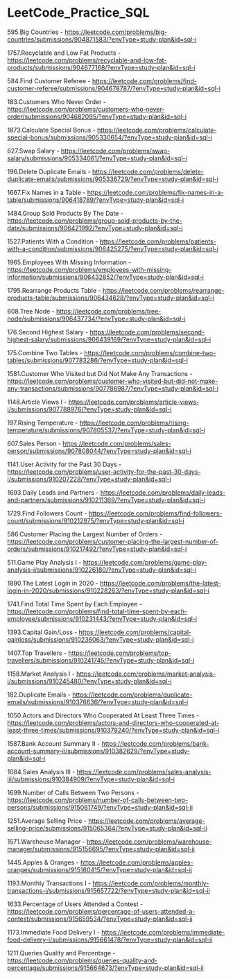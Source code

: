 # LeetCode_Practice_SQL

595.Big Countries - https://leetcode.com/problems/big-countries/submissions/904871583/?envType=study-plan&id=sql-i

1757.Recyclable and Low Fat Products - https://leetcode.com/problems/recyclable-and-low-fat-products/submissions/904677168/?envType=study-plan&id=sql-i

584.Find Customer Referee - https://leetcode.com/problems/find-customer-referee/submissions/904678787/?envType=study-plan&id=sql-i

183.Customers Who Never Order - https://leetcode.com/problems/customers-who-never-order/submissions/904682095/?envType=study-plan&id=sql-i

1873.Calculate Special Bonus - https://leetcode.com/problems/calculate-special-bonus/submissions/905330654/?envType=study-plan&id=sql-i

627.Swap Salary - https://leetcode.com/problems/swap-salary/submissions/905334061/?envType=study-plan&id=sql-i

196.Delete Duplicate Emails - https://leetcode.com/problems/delete-duplicate-emails/submissions/905336729/?envType=study-plan&id=sql-i

1667.Fix Names in a Table - https://leetcode.com/problems/fix-names-in-a-table/submissions/906418789/?envType=study-plan&id=sql-i

1484.Group Sold Products By The Date - https://leetcode.com/problems/group-sold-products-by-the-date/submissions/906421992/?envType=study-plan&id=sql-i

1527.Patients With a Condition - https://leetcode.com/problems/patients-with-a-condition/submissions/906425275/?envType=study-plan&id=sql-i

1965.Employees With Missing Information - https://leetcode.com/problems/employees-with-missing-information/submissions/906432852/?envType=study-plan&id=sql-i

1795.Rearrange Products Table - https://leetcode.com/problems/rearrange-products-table/submissions/906434628/?envType=study-plan&id=sql-i

608.Tree Node - https://leetcode.com/problems/tree-node/submissions/906437734/?envType=study-plan&id=sql-i

176.Second Highest Salary - https://leetcode.com/problems/second-highest-salary/submissions/906439169/?envType=study-plan&id=sql-i

175.Combine Two Tables - https://leetcode.com/problems/combine-two-tables/submissions/907783286/?envType=study-plan&id=sql-i

1581.Customer Who Visited but Did Not Make Any Transactions - https://leetcode.com/problems/customer-who-visited-but-did-not-make-any-transactions/submissions/907786987/?envType=study-plan&id=sql-i

1148.Article Views I - https://leetcode.com/problems/article-views-i/submissions/907788976/?envType=study-plan&id=sql-i

197.Rising Temperature - https://leetcode.com/problems/rising-temperature/submissions/907805537/?envType=study-plan&id=sql-i

607.Sales Person - https://leetcode.com/problems/sales-person/submissions/907808044/?envType=study-plan&id=sql-i

1141.User Activity for the Past 30 Days  - https://leetcode.com/problems/user-activity-for-the-past-30-days-i/submissions/910207228/?envType=study-plan&id=sql-i

1693.Daily Leads and Partners - https://leetcode.com/problems/daily-leads-and-partners/submissions/910211369/?envType=study-plan&id=sql-i

1729.Find Followers Count - https://leetcode.com/problems/find-followers-count/submissions/910212975/?envType=study-plan&id=sql-i

586.Customer Placing the Largest Number of Orders - https://leetcode.com/problems/customer-placing-the-largest-number-of-orders/submissions/910217492/?envType=study-plan&id=sql-i

511.Game Play Analysis I - https://leetcode.com/problems/game-play-analysis-i/submissions/910226180/?envType=study-plan&id=sql-i

1890.The Latest Login in 2020 - https://leetcode.com/problems/the-latest-login-in-2020/submissions/910228263/?envType=study-plan&id=sql-i

1741.Find Total Time Spent by Each Employee - https://leetcode.com/problems/find-total-time-spent-by-each-employee/submissions/910231443/?envType=study-plan&id=sql-i

1393.Capital Gain/Loss - https://leetcode.com/problems/capital-gainloss/submissions/910236063/?envType=study-plan&id=sql-i

1407.Top Travellers - https://leetcode.com/problems/top-travellers/submissions/910241745/?envType=study-plan&id=sql-i

1158.Market Analysis I - https://leetcode.com/problems/market-analysis-i/submissions/910245480/?envType=study-plan&id=sql-i

182.Duplicate Emails - https://leetcode.com/problems/duplicate-emails/submissions/910376636/?envType=study-plan&id=sql-i

1050.Actors and Directors Who Cooperated At Least Three Times - https://leetcode.com/problems/actors-and-directors-who-cooperated-at-least-three-times/submissions/910379240/?envType=study-plan&id=sql-i

1587.Bank Account Summary II - https://leetcode.com/problems/bank-account-summary-ii/submissions/910382629/?envType=study-plan&id=sql-i

1084.Sales Analysis III - https://leetcode.com/problems/sales-analysis-iii/submissions/910384909/?envType=study-plan&id=sql-i

1699.Number of Calls Between Two Persons - https://leetcode.com/problems/number-of-calls-between-two-persons/submissions/915061749/?envType=study-plan&id=sql-ii

1251.Average Selling Price - https://leetcode.com/problems/average-selling-price/submissions/915065364/?envType=study-plan&id=sql-ii

1571.Warehouse Manager - https://leetcode.com/problems/warehouse-manager/submissions/915156695/?envType=study-plan&id=sql-ii

1445.Apples & Oranges - https://leetcode.com/problems/apples-oranges/submissions/915160415/?envType=study-plan&id=sql-ii

1193.Monthly Transactions I - https://leetcode.com/problems/monthly-transactions-i/submissions/915657722/?envType=study-plan&id=sql-ii

1633.Percentage of Users Attended a Contest - https://leetcode.com/problems/percentage-of-users-attended-a-contest/submissions/915659534/?envType=study-plan&id=sql-ii

1173.Immediate Food Delivery I - https://leetcode.com/problems/immediate-food-delivery-i/submissions/915661478/?envType=study-plan&id=sql-ii

1211.Queries Quality and Percentage - https://leetcode.com/problems/queries-quality-and-percentage/submissions/915664673/?envType=study-plan&id=sql-ii

































